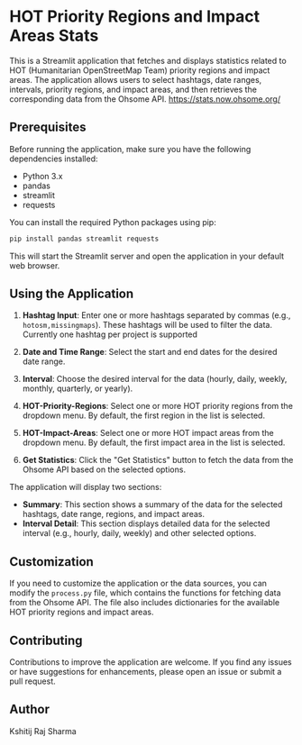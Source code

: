 # HOT Priority Regions and Impact Areas Stats

This is a Streamlit application that fetches and displays statistics related to HOT (Humanitarian OpenStreetMap Team) priority regions and impact areas. The application allows users to select hashtags, date ranges, intervals, priority regions, and impact areas, and then retrieves the corresponding data from the Ohsome API. https://stats.now.ohsome.org/

## Prerequisites

Before running the application, make sure you have the following dependencies installed:

- Python 3.x
- pandas
- streamlit
- requests

You can install the required Python packages using pip:
```bash
pip install pandas streamlit requests
```
This will start the Streamlit server and open the application in your default web browser.

## Using the Application

1. **Hashtag Input**: Enter one or more hashtags separated by commas (e.g., `hotosm,missingmaps`). These hashtags will be used to filter the data. Currently one hashtag per project is supported

2. **Date and Time Range**: Select the start and end dates for the desired date range.

3. **Interval**: Choose the desired interval for the data (hourly, daily, weekly, monthly, quarterly, or yearly).

4. **HOT-Priority-Regions**: Select one or more HOT priority regions from the dropdown menu. By default, the first region in the list is selected.

5. **HOT-Impact-Areas**: Select one or more HOT impact areas from the dropdown menu. By default, the first impact area in the list is selected.

6. **Get Statistics**: Click the "Get Statistics" button to fetch the data from the Ohsome API based on the selected options.

The application will display two sections:

- **Summary**: This section shows a summary of the data for the selected hashtags, date range, regions, and impact areas.
- **Interval Detail**: This section displays detailed data for the selected interval (e.g., hourly, daily, weekly) and other selected options.

## Customization

If you need to customize the application or the data sources, you can modify the `process.py` file, which contains the functions for fetching data from the Ohsome API. The file also includes dictionaries for the available HOT priority regions and impact areas.

## Contributing

Contributions to improve the application are welcome. If you find any issues or have suggestions for enhancements, please open an issue or submit a pull request.

## Author 
Kshitij Raj Sharma